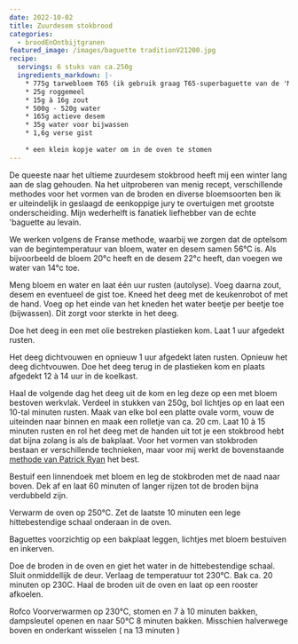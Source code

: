 ```yaml
---
date: 2022-10-02
title: Zuurdesem stokbrood
categories:
  - broodEnOntbijtgranen
featured_image: /images/baguette traditionV21200.jpg
recipe:
  servings: 6 stuks van ca.250g
  ingredients_markdown: |-
    * 775g tarwebloem T65 (ik gebruik graag T65-superbaguette van de 'Molens van Oudenaarde')    * 25g roggemeel
    * 15g à 16g zout
    * 500g - 520g water 
    * 165g actieve desem
    * 35g water voor bijwassen
    * 1,6g verse gist    
    * een klein kopje water om in de oven te stomen
---
```

De queeste naar het ultieme zuurdesem stokbrood heeft mij een winter lang aan de slag gehouden.
Na het uitproberen van menig recept, verschillende methodes voor het vormen van de broden en diverse bloemsoorten ben ik er uiteindelijk in geslaagd de eenkoppige jury te overtuigen met grootste onderscheiding. Mijn wederhelft is fanatiek liefhebber van de echte 'baguette au levain.

<!--more-->

We werken volgens de Franse methode, waarbij we zorgen dat de optelsom van de begintemperatuur van bloem, water en desem samen 56°C is.
Als bijvoorbeeld de bloem 20°c heeft en de desem 22°c heeft, dan voegen we water van 14°c toe.

Meng bloem en water en laat één uur rusten (autolyse).
Voeg daarna zout, desem en eventueel de gist toe.
Kneed het deeg met de keukenrobot of met de hand.
Voeg op het einde van het kneden het water beetje per beetje toe (bijwassen).
Dit zorgt voor sterkte in het deeg.

Doe het deeg in een met olie bestreken plastieken kom.
Laat 1 uur afgedekt rusten.

Het deeg dichtvouwen en opnieuw 1 uur afgedekt laten rusten. 
Opnieuw het deeg dichtvouwen.
Doe het deeg terug in de plastieken kom en plaats afgedekt 12 à 14 uur in de koelkast. 

Haal de volgende dag het deeg uit de kom en leg deze op een met bloem bestoven werkvlak.
Verdeel in stukken van 250g, bol lichtjes op en laat een 10-tal minuten rusten.
Maak van elke bol een platte ovale vorm, vouw de uiteinden naar binnen en maak een rolletje van ca. 20 cm.
Laat 10 à 15 minuten rusten en rol het deeg met de handen uit tot je een stokbrood hebt dat bijna zolang is als de bakplaat.
Voor het vormen van stokbroden bestaan er verschillende technieken, maar voor mij werkt de bovenstaande [methode van Patrick Ryan](https://www.youtube.com/watch?v=n0U8RdRdFDU) het best. 

Bestuif een linnendoek met bloem en leg de stokbroden met de naad naar boven.
Dek af en laat 60 minuten of langer rijzen tot de broden bijna verdubbeld zijn.

Verwarm de oven op 250°C.
Zet de laatste 10 minuten een lege hittebestendige schaal onderaan in de oven.
 
Baguettes voorzichtig op een bakplaat leggen, lichtjes met bloem bestuiven en inkerven.

Doe de broden in de oven en giet het water in de hittebestendige schaal.
Sluit onmiddellijk de deur.
Verlaag de temperatuur tot 230°C.
Bak ca. 20 minuten op 230C.
Haal de broden uit de oven en laat op een rooster afkoelen.




Rofco 
Voorverwarmen op 230°C, stomen en 7 à 10 minuten bakken, dampsleutel openen en naar 50°C 8 minuten bakken. Misschien halverwege boven en onderkant wisselen ( na 13 minuten )


 

